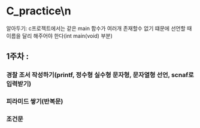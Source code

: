 # C_practice\n

알아두기: c프로젝트에서는 같은 main 함수가 여러개 존재할수 없기 떄문에 선언할 때 이름을 달리 해주어야 한다(int main(void) 부분)


## 1주차 : 
### 경찰 조서 작성하기(printf, 정수형 실수형 문자형, 문자열형 선언, scnaf로 입력받기)
### 피라미드 쌓기(반복문)
### 조건문
